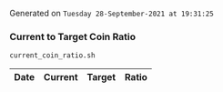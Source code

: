 Generated on `Tuesday 28-September-2021 at 19:31:25`

### Current to Target Coin Ratio
`current_coin_ratio.sh`

Date|Current|Target|Ratio
---|---|---|---
